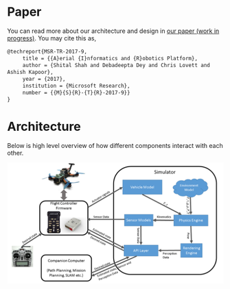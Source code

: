 # Paper
You can read more about our architecture and design in [our paper (work in progress)](https://www.microsoft.com/en-us/research/wp-content/uploads/2017/02/aerial-informatics-robotics.pdf). You may cite this as,
```
@techreport{MSR-TR-2017-9,
     title = {{A}erial {I}nformatics and {R}obotics Platform},
     author = {Shital Shah and Debadeepta Dey and Chris Lovett and Ashish Kapoor},
     year = {2017},
     institution = {Microsoft Research},
     number = {{M}{S}{R}-{T}{R}-2017-9}}
}
```

# Architecture

Below is high level overview of how different components interact with each other.

![architecture diagram](paper/overview.PNG)
